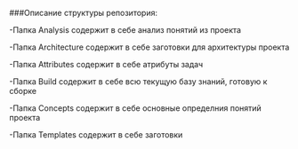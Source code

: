 ###Описание структуры репозитория:

-Папка Analysis содержит в себе анализ понятий из проекта

-Папка Architecture содержит в себе заготовки для архитектуры проекта

-Папка Attributes содержит в себе атрибуты задач

-Папка Build содержит в себе всю текущую базу знаний, готовую к сборке

-Папка Concepts содержит в себе основные определния понятий проекта

-Папка Templates содержит в себе заготовки
